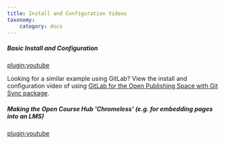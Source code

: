 ```yaml
---
title: Install and Configuration Videos
taxonomy:
    category: docs
---
```


##### Basic Install and Configuration  
[plugin:youtube](https://www.youtube.com/watch?v=ZE7ZWYrdgNE)

Looking for a similar example using GitLab? View the install and configuration video of using [GitLab for the Open Publishing Space with Git Sync package](/openpublishingspace/install-configure-video).  

##### Making the Open Course Hub 'Chromeless' (e.g. for embedding pages into an LMS)
[plugin:youtube](https://www.youtube.com/watch?v=amJqxTFRnLo)
